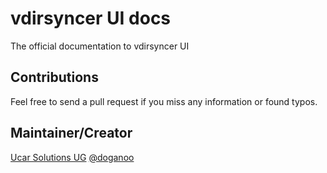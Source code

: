 # vdirsyncer UI docs

The official documentation to vdirsyncer UI

## Contributions

Feel free to send a pull request if you miss any information or found typos.

## Maintainer/Creator

[Ucar Solutions UG](https://www.ucar-solutions.de) [@doganoo](https://www.ucar-solutions.de)